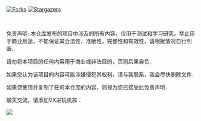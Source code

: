 <!-- PROJECT SHIELDS -->

[![Forks][forks-shield]][forks-url]
[![Stargazers][stars-shield]][stars-url]

<!-- PROJECT LOGO -->
<br />

免责声明: 本仓库发布的项目中涉及的所有内容，仅用于测试和学习研究，禁止用于商业用途，不能保证其合法性，准确性，完整性和有效性，请根据情况自行判断.

请勿将本项目的任何内容用于商业或非法目的，否则后果自负.

如果您认为该项目的内容可能涉嫌侵犯其权利，请与我联系，我会尽快删除文件.

如果您使用并复制了任何本仓库的内容，则视为您已接受此免责声明.

聊天交流，请添加VX进玩机群：


![](http://profile-counter.glitch.me/evilbutcher/count.svg)

<!-- links -->
[your-project-path]:Qi-Ting-Zhang/repo
[forks-shield]: https://img.shields.io/github/forks/Qi-Ting-Zhang/repo.svg?style=flat-square
[forks-url]: https://github.com/Qi-Ting-Zhang/repo/network/members
[stars-shield]: https://img.shields.io/github/stars/Qi-Ting-Zhang/repo.svg?style=flat-square
[stars-url]: https://github.com/Qi-Ting-Zhang/repo/stargazers
